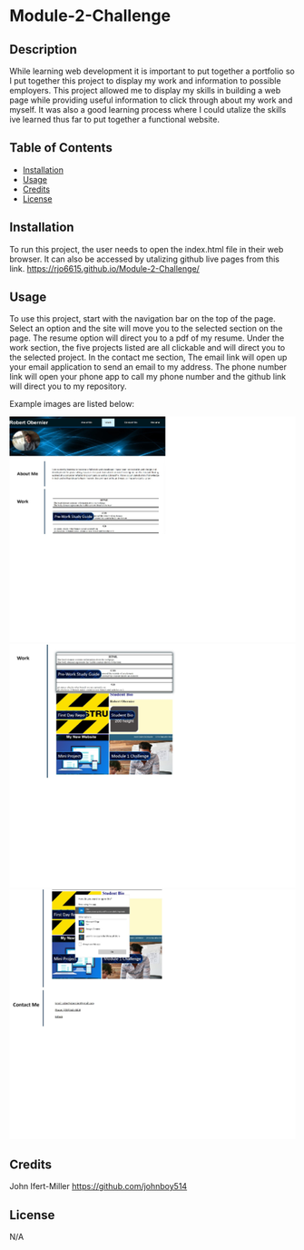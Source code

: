 # Module-2-Challenge

## Description

While learning web development it is important to put together a portfolio so
I put together this project to display my work and information to possible employers.
This project allowed me to display my skills in building a web page while providing useful
information to click through about my work and myself. It was also a good learning process
where I could utalize the skills ive learned thus far to put together a functional website.

## Table of Contents

- [Installation](#installation)
- [Usage](#usage)
- [Credits](#credits)
- [License](#license)

## Installation

To run this project, the user needs to open the index.html file in their web browser. It can also be
accessed by utalizing github live pages from this link. https://rjo6615.github.io/Module-2-Challenge/

## Usage

To use this project, start with the navigation bar on the top of the page. Select an option and the site
will move you to the selected section on the page. The resume option will direct you to a pdf of my resume.
Under the work section, the five projects listed are all clickable and will direct you to the selected project.
In the contact me section, The email link will open up your email application to send an email to my address. 
The phone number link will open your phone app to call my phone number and the github link will direct you
to my repository.

Example images are listed below:

![Nav bar](assets/images/example-image1.jpg)
![Work section](assets/images/example-image2.jpg)
![Email example](assets/images/example-image3.jpg)

## Credits

John Ifert-Miller
https://github.com/johnboy514

## License

N/A